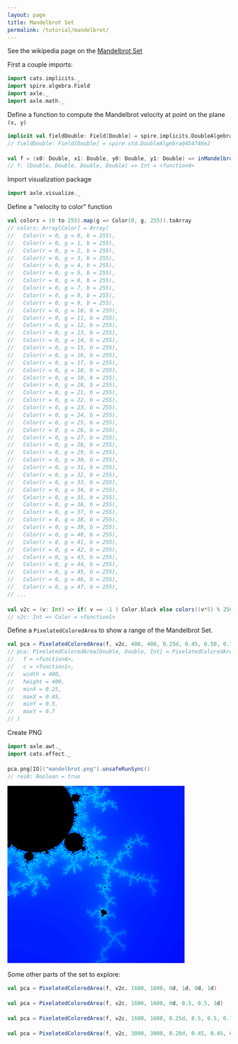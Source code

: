 ```yaml
---
layout: page
title: Mandelbrot Set
permalink: /tutorial/mandelbrot/
---
```


See the wikipedia page on the [Mandelbrot Set](https://en.wikipedia.org/wiki/Mandelbrot_set)

First a couple imports:

```scala
import cats.implicits._
import spire.algebra.Field
import axle._
import axle.math._
```

Define a function to compute the Mandelbrot velocity at point on the plane `(x, y)`

```scala
implicit val fieldDouble: Field[Double] = spire.implicits.DoubleAlgebra
// fieldDouble: Field[Double] = spire.std.DoubleAlgebra@454746e2

val f = (x0: Double, x1: Double, y0: Double, y1: Double) => inMandelbrotSetAt(4d, x0, y0, 1000).getOrElse(-1)
// f: (Double, Double, Double, Double) => Int = <function4>
```

Import visualization package

```scala
import axle.visualize._
```

Define a "velocity to color" function

```scala
val colors = (0 to 255).map(g => Color(0, g, 255)).toArray
// colors: Array[Color] = Array(
//   Color(r = 0, g = 0, b = 255),
//   Color(r = 0, g = 1, b = 255),
//   Color(r = 0, g = 2, b = 255),
//   Color(r = 0, g = 3, b = 255),
//   Color(r = 0, g = 4, b = 255),
//   Color(r = 0, g = 5, b = 255),
//   Color(r = 0, g = 6, b = 255),
//   Color(r = 0, g = 7, b = 255),
//   Color(r = 0, g = 8, b = 255),
//   Color(r = 0, g = 9, b = 255),
//   Color(r = 0, g = 10, b = 255),
//   Color(r = 0, g = 11, b = 255),
//   Color(r = 0, g = 12, b = 255),
//   Color(r = 0, g = 13, b = 255),
//   Color(r = 0, g = 14, b = 255),
//   Color(r = 0, g = 15, b = 255),
//   Color(r = 0, g = 16, b = 255),
//   Color(r = 0, g = 17, b = 255),
//   Color(r = 0, g = 18, b = 255),
//   Color(r = 0, g = 19, b = 255),
//   Color(r = 0, g = 20, b = 255),
//   Color(r = 0, g = 21, b = 255),
//   Color(r = 0, g = 22, b = 255),
//   Color(r = 0, g = 23, b = 255),
//   Color(r = 0, g = 24, b = 255),
//   Color(r = 0, g = 25, b = 255),
//   Color(r = 0, g = 26, b = 255),
//   Color(r = 0, g = 27, b = 255),
//   Color(r = 0, g = 28, b = 255),
//   Color(r = 0, g = 29, b = 255),
//   Color(r = 0, g = 30, b = 255),
//   Color(r = 0, g = 31, b = 255),
//   Color(r = 0, g = 32, b = 255),
//   Color(r = 0, g = 33, b = 255),
//   Color(r = 0, g = 34, b = 255),
//   Color(r = 0, g = 35, b = 255),
//   Color(r = 0, g = 36, b = 255),
//   Color(r = 0, g = 37, b = 255),
//   Color(r = 0, g = 38, b = 255),
//   Color(r = 0, g = 39, b = 255),
//   Color(r = 0, g = 40, b = 255),
//   Color(r = 0, g = 41, b = 255),
//   Color(r = 0, g = 42, b = 255),
//   Color(r = 0, g = 43, b = 255),
//   Color(r = 0, g = 44, b = 255),
//   Color(r = 0, g = 45, b = 255),
//   Color(r = 0, g = 46, b = 255),
//   Color(r = 0, g = 47, b = 255),
// ...

val v2c = (v: Int) => if( v == -1 ) Color.black else colors((v*5) % 256)
// v2c: Int => Color = <function1>
```

Define a `PixelatedColoredArea` to show a range of the Mandelbrot Set.

```scala
val pca = PixelatedColoredArea(f, v2c, 400, 400, 0.25d, 0.45, 0.50, 0.70d)
// pca: PixelatedColoredArea[Double, Double, Int] = PixelatedColoredArea(
//   f = <function4>,
//   c = <function1>,
//   width = 400,
//   height = 400,
//   minX = 0.25,
//   maxX = 0.45,
//   minY = 0.5,
//   maxY = 0.7
// )
```

Create PNG

```scala
import axle.awt._
import cats.effect._

pca.png[IO]("mandelbrot.png").unsafeRunSync()
// res0: Boolean = true
```

![Mandelbrot Set](/tutorial/images/mandelbrot.png)

Some other parts of the set to explore:

```scala
val pca = PixelatedColoredArea(f, v2c, 1600, 1600, 0d, 1d, 0d, 1d)

val pca = PixelatedColoredArea(f, v2c, 1600, 1600, 0d, 0.5, 0.5, 1d)

val pca = PixelatedColoredArea(f, v2c, 1600, 1600, 0.25d, 0.5, 0.5, 0.75d)

val pca = PixelatedColoredArea(f, v2c, 3000, 3000, 0.20d, 0.45, 0.45, 0.70d)
```
